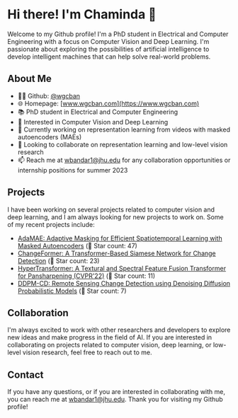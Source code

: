 # Hi there! I'm Chaminda 👋

Welcome to my Github profile! I'm a PhD student in Electrical and Computer Engineering with a focus on Computer Vision and Deep Learning. I'm passionate about exploring the possibilities of artificial intelligence to develop intelligent machines that can help solve real-world problems.

## About Me

- 👨‍💻 Github: [@wgcban](https://github.com/wgcban)
- 🌐 Homepage: [www.wgcban.com](https://www.wgcban.com)
- 📚 PhD student in Electrical and Computer Engineering
- 👀 Interested in Computer Vision and Deep Learning
- 🌱 Currently working on representation learning from videos with masked autoencoders (MAEs)
- 💞️ Looking to collaborate on representation learning and low-level vision research
- 📫 Reach me at wbandar1@jhu.edu for any collaboration opportunities or internship positions for summer 2023

## Projects

I have been working on several projects related to computer vision and deep learning, and I am always looking for new projects to work on. Some of my recent projects include:

- [AdaMAE: Adaptive Masking for Efficient Spatiotemporal Learning with Masked Autoencoders](https://github.com/wgcban/adamae) (🌟 Star count: 47)
- [ChangeFormer: A Transformer-Based Siamese Network for Change Detection](https://github.com/wgcban/ChangeFormer) (🌟 Star count: 23)
- [HyperTransformer: A Textural and Spectral Feature Fusion Transformer for Pansharpening (CVPR'22)](https://github.com/wgcban/HyperTransformer) (🌟 Star count: 11)
- [DDPM-CD: Remote Sensing Change Detection using Denoising Diffusion Probabilistic Models](https://github.com/wgcban/ddpm-cd) (🌟 Star count: 7)

## Collaboration

I'm always excited to work with other researchers and developers to explore new ideas and make progress in the field of AI. If you are interested in collaborating on projects related to computer vision, deep learning, or low-level vision research, feel free to reach out to me.

## Contact

If you have any questions, or if you are interested in collaborating with me, you can reach me at wbandar1@jhu.edu. Thank you for visiting my Github profile!
